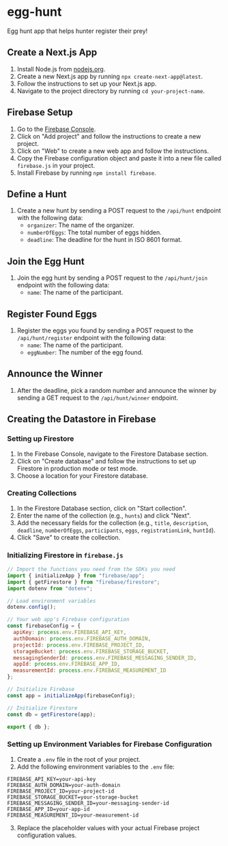 # egg-hunt
Egg hunt app that helps hunter register their prey!

## Create a Next.js App

1. Install Node.js from [nodejs.org](https://nodejs.org/).
2. Create a new Next.js app by running `npx create-next-app@latest`.
3. Follow the instructions to set up your Next.js app.
4. Navigate to the project directory by running `cd your-project-name`.

## Firebase Setup

1. Go to the [Firebase Console](https://console.firebase.google.com/).
2. Click on "Add project" and follow the instructions to create a new project.
3. Click on "Web" to create a new web app and follow the instructions.
4. Copy the Firebase configuration object and paste it into a new file called `firebase.js` in your project.
5. Install Firebase by running `npm install firebase`.

## Define a Hunt

1. Create a new hunt by sending a POST request to the `/api/hunt` endpoint with the following data:
   - `organizer`: The name of the organizer.
   - `numberOfEggs`: The total number of eggs hidden.
   - `deadline`: The deadline for the hunt in ISO 8601 format.

## Join the Egg Hunt

1. Join the egg hunt by sending a POST request to the `/api/hunt/join` endpoint with the following data:
   - `name`: The name of the participant.

## Register Found Eggs

1. Register the eggs you found by sending a POST request to the `/api/hunt/register` endpoint with the following data:
   - `name`: The name of the participant.
   - `eggNumber`: The number of the egg found.

## Announce the Winner

1. After the deadline, pick a random number and announce the winner by sending a GET request to the `/api/hunt/winner` endpoint.

## Creating the Datastore in Firebase

### Setting up Firestore

1. In the Firebase Console, navigate to the Firestore Database section.
2. Click on "Create database" and follow the instructions to set up Firestore in production mode or test mode.
3. Choose a location for your Firestore database.

### Creating Collections

1. In the Firestore Database section, click on "Start collection".
2. Enter the name of the collection (e.g., `hunts`) and click "Next".
3. Add the necessary fields for the collection (e.g., `title`, `description`, `deadline`, `numberOfEggs`, `participants`, `eggs`, `registrationLink`, `huntId`).
4. Click "Save" to create the collection.

### Initializing Firestore in `firebase.js`

```javascript
// Import the functions you need from the SDKs you need
import { initializeApp } from "firebase/app";
import { getFirestore } from "firebase/firestore";
import dotenv from "dotenv";

// Load environment variables
dotenv.config();

// Your web app's Firebase configuration
const firebaseConfig = {
  apiKey: process.env.FIREBASE_API_KEY,
  authDomain: process.env.FIREBASE_AUTH_DOMAIN,
  projectId: process.env.FIREBASE_PROJECT_ID,
  storageBucket: process.env.FIREBASE_STORAGE_BUCKET,
  messagingSenderId: process.env.FIREBASE_MESSAGING_SENDER_ID,
  appId: process.env.FIREBASE_APP_ID,
  measurementId: process.env.FIREBASE_MEASUREMENT_ID
};

// Initialize Firebase
const app = initializeApp(firebaseConfig);

// Initialize Firestore
const db = getFirestore(app);

export { db };
```

### Setting up Environment Variables for Firebase Configuration

1. Create a `.env` file in the root of your project.
2. Add the following environment variables to the `.env` file:

```
FIREBASE_API_KEY=your-api-key
FIREBASE_AUTH_DOMAIN=your-auth-domain
FIREBASE_PROJECT_ID=your-project-id
FIREBASE_STORAGE_BUCKET=your-storage-bucket
FIREBASE_MESSAGING_SENDER_ID=your-messaging-sender-id
FIREBASE_APP_ID=your-app-id
FIREBASE_MEASUREMENT_ID=your-measurement-id
```

3. Replace the placeholder values with your actual Firebase project configuration values.
